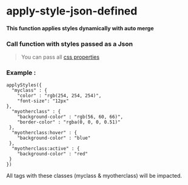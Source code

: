 # apply-style-json-defined

#### This function applies styles dynamically with auto merge 

### Call function with styles passed as a Json
> You can pass all [css properties](https://www.w3schools.com/cssref)

### Example :

```
applyStyles({
  "myclass" : {
    "color" : "rgb(254, 254, 254)",
    "font-size": "12px"
},
  "myotherclass" : {
    "background-color" : "rgb(56, 60, 66)",
    "border-color" : "rgba(0, 0, 0, 0.51)"
 },
  "myotherclass:hover" : {
    "background-color" : "blue"
 },
  "myotherclass:active" : {
    "background-color" : "red"
 }
})
```
All tags with these classes (myclass & myotherclass) will be impacted.
